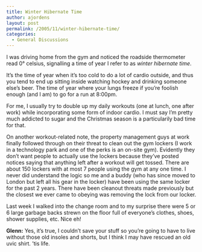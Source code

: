```yaml
---
title: Winter Hibernate Time
author: ajordens
layout: post
permalink: /2005/11/winter-hibernate-time/
categories:
  - General Discussions
---
```

I was driving home from the gym and noticed the roadside thermometer read 0° celsius, signalling a time of year I refer to as *winter hibernate time*. 

It&#8217;s the time of year when it&#8217;s too cold to do a lot of cardio outside, and thus you tend to end up sitting inside watching hockey and drinking someone else&#8217;s beer. The time of year where your lungs freeze if you&#8217;re foolish enough (and I am) to go for a run at 8:00pm. 

For me, I usually try to double up my daily workouts (one at lunch, one after work) while incorporating some form of indoor cardio. I must say I&#8217;m pretty much addicted to sugar and the Christmas season is a particularily bad time for that.

On another workout-related note, the property management guys at work finally followed through on their threat to clean out the gym lockers (I work in a technology park and one of the perks is an on-site gym). Evidently they don&#8217;t want people to actually use the lockers because they&#8217;ve posted notices saying that anything left after a workout will get tossed. There are about 150 lockers with at most 7 people using the gym at any one time. I never did understand the logic so me and a buddy (who has since moved to London but left all his gear in the locker) have been using the same locker for the past 2 years. There have been cleanout threats made previously but the closest we ever came to obeying was removing the lock from our locker.

Last week I walked into the change room and to my surprise there were 5 or 6 large garbage backs strewn on the floor full of everyone&#8217;s clothes, shoes, shower supplies, etc. Nice eh!

**Glenn:** Yes, it&#8217;s true, I couldn&#8217;t save your stuff so you&#8217;re going to have to live without those old insoles and shorts, but I think I may have rescued an old uvic shirt. &#8217;tis life.